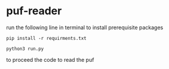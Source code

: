 # puf-reader
 
run the following line in terminal to install prerequisite packages

```{bash}
pip install -r requirments.txt
```

```{python}
python3 run.py
```

to proceed the code to read the puf
